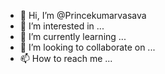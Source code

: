 - 👋 Hi, I’m @Princekumarvasava
- 👀 I’m interested in ...
- 🌱 I’m currently learning ...
- 💞️ I’m looking to collaborate on ...
- 📫 How to reach me ...

<!---
Princekumarvasava/Princekumarvasava is a ✨ special ✨ repository because its `README.md` (this file) appears on your GitHub profile.
You can click the Preview link to take a look at your changes.
--->
